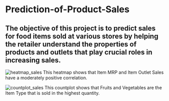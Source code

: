 # Prediction-of-Product-Sales

## The objective of this project is to predict sales for food items sold at various stores by helping the retailer understand the properties of products and outlets that play crucial roles in increasing sales.

![heatmap_sales](https://github.com/EhLeeOod/Prediction-of-Product-Sales/assets/25497173/a93a1ed5-ca2a-4ac5-8cfc-37bbc26eda48)
This heatmap shows that Item MRP and Item Outlet Sales have a moderately positive correlation.

![countplot_sales](https://github.com/EhLeeOod/Prediction-of-Product-Sales/assets/25497173/548077b0-e213-4bd9-b137-20f8510f678b)
This countplot shows that Fruits and Vegetables are the Item Type that is sold in the highest quantity.

